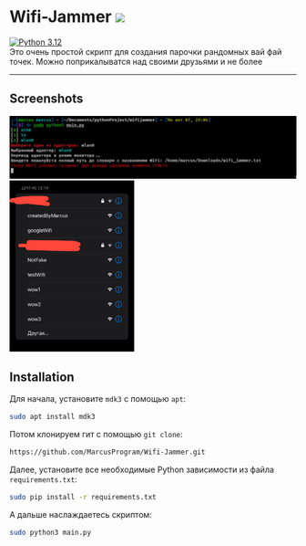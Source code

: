 # Wifi-Jammer <img src='https://cdn-icons-png.flaticon.com/512/2099/2099193.png' widht="30px" height="30px"/>
[![Python 3.12](https://img.shields.io/badge/Python-3.9%20%7C%203.10%20%7C%203.11%20%7C%203.12-blue)](https://www.python.org/)<br>
Это очень простой скрипт для создания парочки рандомных вай фай точек. Можно поприкалыватся над своими друзьями и не более
___

## Screenshots
<img src='https://github.com/MarcusProgram/Wifi-Jammer/blob/main/terminal.jpg'/>
<img src='https://github.com/MarcusProgram/Wifi-Jammer/blob/main/phone.jpg' widht="200px" height="300px"/>

## Installation
Для начала, установите `mdk3` с помощью `apt`:

```bash
sudo apt install mdk3
```

Потом клонируем гит с помощью `git clone`:
```bash
https://github.com/MarcusProgram/Wifi-Jammer.git
```

Далее, установите все необходимые Python зависимости из файла `requirements.txt`:

```bash
sudo pip install -r requirements.txt
```

А дальше наслаждаетесь скриптом:

```bash
sudo python3 main.py
```

